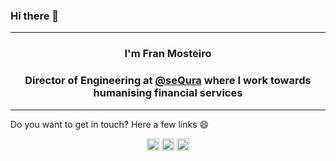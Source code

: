 <h3>Hi there 👋 </h3>
<hr/>
<h3 align="center">I'm Fran Mosteiro</h3>
<h3 align="center">Director of Engineering at <a href="https://github.com/sequra" target="blank">@seQura</a> where I work towards humanising financial services</h3>
<hr/>
<span align="center">
Do you want to get in touch? Here a few links 😄
</span>
<p align="center">
<a href="https://franmosteiro.github.io/" target="_blank"><img align="center" src="https://github.githubassets.com/images/modules/logos_page/GitHub-Mark.png" alt="https://franmosteiro.github.io/" height="20" width="20" /></a>  
<a href="https://twitter.com/fran_mosteiro" target="_blank"><img align="center" src="https://cdn.cdnlogo.com/logos/t/96/twitter-icon.svg" alt="https://twitter.com/fran_mosteiro" height="20" width="20" /></a>	
<a href="https://www.linkedin.com/in/franmosteiro" target="_blank"><img align="center" src="https://content.linkedin.com/content/dam/me/business/en-us/amp/brand-site/v2/bg/LI-Bug.svg.original.svg" alt="www.linkedin.com/in/franmosteiro" height="20" width="20" /></a>
</p>
